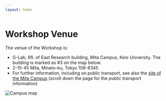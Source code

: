 ```yaml
---
layout: home
---
```


# Workshop Venue

The venue of the Workshop is:

* G-Lab, 6fl. of East Research building, Mita Campus, Keio University. The building is marked as #3 on the map below.
* 2-15-45 Mita, Minato-ku, Tokyo 108-8345
* For further information, including on public transport, see also the [site of the Mita Campus](https://www.keio.ac.jp/en/maps/mita.html) (scroll down the page for the public transport information)

![Campus map](https://www.keio.ac.jp/en/assets/images/maps/mita/img_05.jpg)

